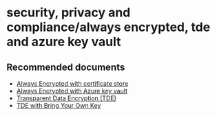 <properties
	pageTitle="security, privacy and compliance/always encrypted, tde and azure key vault"
	description="security, privacy and compliance/always encrypted, tde and azure key vault"
	service="microsoft.sql"
	resource="servers"
	authors="emlisa"
    authorAlias="emlisa"
	displayOrder=""
	selfHelpType="generic"
	supportTopicIds="32629696"
	resourceTags=""
	productPesIds="13491"
	cloudEnvironments="public"
/>

# security, privacy and compliance/always encrypted, tde and azure key vault

## **Recommended documents**
* [Always Encrypted with certificate store](https://docs.microsoft.com/azure/sql-database/sql-database-always-encrypted/)<br>
* [Always Encrypted with Azure key vault](https://docs.microsoft.com/azure/sql-database/sql-database-always-encrypted-azure-key-vault/)<br>
* [Transparent Data Encryption (TDE)](https://docs.microsoft.com/sql/relational-databases/security/encryption/transparent-data-encryption?view=sql-server-2017&viewFallbackFrom=sql-server-2017%2F/)<br>
* [TDE with Bring Your Own Key](https://docs.microsoft.com/azure/sql-database/transparent-data-encryption-byok-azure-sql?view=sql-server-2017)